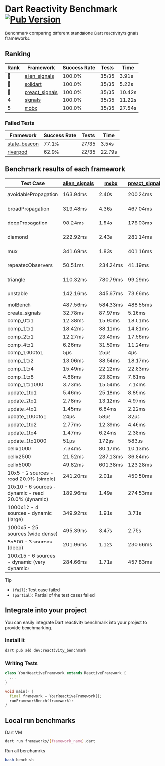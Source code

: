 # Dart Reactivity Benchmark [![Pub Version](https://img.shields.io/pub/v/reactivity_benchmark)](https://pub.dev/packages/reactivity_benchmark)

Benchmark comparing different standalone Dart reactivity/signals frameworks.

## Ranking

<!-- ranking start -->
| Rank | Framework | Success Rate | Tests | Time |
|------|-----------|--------------|-------|------|
| 🥇 | [alien_signals](https://github.com/medz/alien-signals-dart) | 100.0% | 35/35 | 3.91s |
| 🥈 | [solidart](https://github.com/nank1ro/solidart) | 100.0% | 35/35 | 5.22s |
| 🥉 | [preact_signals](https://pub.dev/packages/preact_signals) | 100.0% | 35/35 | 10.42s |
| 4 | [signals](https://github.com/rodydavis/signals.dart) | 100.0% | 35/35 | 11.22s |
| 5 | [mobx](https://github.com/mobxjs/mobx.dart) | 100.0% | 35/35 | 27.54s |

<!-- ranking end -->

### **Failed Tests**

<!-- fail start -->
| Framework | Success Rate | Tests | Time |
|-----------|--------------|-------|------|
| [state_beacon](https://github.com/jinyus/dart_beacon) | 77.1% | 27/35 | 3.54s |
| [riverpod](https://github.com/rrousselGit/riverpod) | 62.9% | 22/35 | 22.79s |

<!-- fail end -->

## Benchmark results of each framework

<!-- test-case start -->
| Test Case | [alien_signals](https://github.com/medz/alien-signals-dart) | [mobx](https://github.com/mobxjs/mobx.dart) | [preact_signals](https://pub.dev/packages/preact_signals) | [riverpod](https://github.com/rrousselGit/riverpod) | [signals](https://github.com/rodydavis/signals.dart) | [solidart](https://github.com/nank1ro/solidart) | [state_beacon](https://github.com/jinyus/dart_beacon) |
|---|---|---|---|---|---|---|---|
| avoidablePropagation | 163.94ms | 2.40s | 200.24ms | 1.41s | 213.10ms | 254.83ms | 157.22ms (fail) |
| broadPropagation | 319.48ms | 4.36s | 467.04ms | 80.51ms (fail) | 469.30ms | 458.18ms | 6.63ms (fail) |
| deepPropagation | 98.24ms | 1.54s | 178.93ms | 1.94s (fail) | 177.07ms | 141.50ms | 142.64ms (fail) |
| diamond | 222.92ms | 2.43s | 281.14ms | 2.57s (fail) | 285.01ms | 313.43ms | 182.25ms (fail) |
| mux | 341.69ms | 1.83s | 401.16ms | 562.68ms (fail) | 408.41ms | 404.75ms | 195.04ms (fail) |
| repeatedObservers | 50.51ms | 234.24ms | 41.19ms | 386.70ms (fail) | 46.84ms | 91.31ms | 52.74ms (fail) |
| triangle | 110.32ms | 780.79ms | 99.29ms | 951.10ms (fail) | 100.98ms | 98.73ms | 83.44ms (fail) |
| unstable | 142.16ms | 345.67ms | 73.96ms | 620.33ms (fail) | 77.22ms | 168.66ms | 358.46ms (fail) |
| molBench | 487.56ms | 584.33ms | 488.55ms | 11.34ms | 485.56ms | 499.51ms | 1.02ms |
| create_signals | 32.78ms | 87.97ms | 5.16ms | 23.74ms | 25.45ms | 51.68ms | 71.10ms |
| comp_0to1 | 12.38ms | 15.90ms | 18.01ms | 13.69ms | 11.93ms | 24.55ms | 64.33ms |
| comp_1to1 | 18.42ms | 38.11ms | 14.81ms | 28.46ms | 28.57ms | 43.83ms | 63.78ms |
| comp_2to1 | 12.27ms | 23.49ms | 17.56ms | 25.34ms | 16.99ms | 20.77ms | 45.85ms |
| comp_4to1 | 6.26ms | 31.59ms | 11.24ms | 6.82ms | 6.87ms | 4.33ms | 19.07ms |
| comp_1000to1 | 5μs | 25μs | 4μs | 4μs | 9μs | 19μs | 44μs |
| comp_1to2 | 13.06ms | 38.54ms | 18.17ms | 11.26ms | 15.47ms | 38.32ms | 49.25ms |
| comp_1to4 | 15.49ms | 22.22ms | 22.83ms | 23.65ms | 7.11ms | 21.35ms | 51.56ms |
| comp_1to8 | 4.88ms | 23.80ms | 7.61ms | 5.27ms | 6.68ms | 19.03ms | 47.39ms |
| comp_1to1000 | 3.73ms | 15.54ms | 7.14ms | 4.38ms | 4.39ms | 14.51ms | 41.31ms |
| update_1to1 | 5.46ms | 25.18ms | 8.89ms | 80.77ms | 10.15ms | 17.06ms | 6.05ms |
| update_2to1 | 2.78ms | 13.12ms | 4.97ms | 41.07ms | 4.50ms | 8.54ms | 3.14ms |
| update_4to1 | 1.45ms | 6.84ms | 2.22ms | 19.73ms | 2.54ms | 4.22ms | 1.59ms |
| update_1000to1 | 24μs | 58μs | 32μs | 172μs | 25μs | 42μs | 15μs |
| update_1to2 | 2.77ms | 12.39ms | 4.46ms | 43.40ms | 4.52ms | 8.63ms | 3.12ms |
| update_1to4 | 1.47ms | 6.24ms | 2.38ms | 19.74ms | 2.56ms | 4.20ms | 1.56ms |
| update_1to1000 | 51μs | 172μs | 583μs | 124μs | 42μs | 145μs | 414μs |
| cellx1000 | 7.34ms | 80.17ms | 10.13ms | N/A | 9.97ms | 10.13ms | 5.34ms |
| cellx2500 | 21.52ms | 287.13ms | 36.84ms | N/A | 34.45ms | 34.40ms | 26.54ms |
| cellx5000 | 49.82ms | 601.38ms | 123.28ms | N/A | 72.47ms | 123.26ms | 92.26ms |
| 10x5 - 2 sources - read 20.0% (simple) | 241.20ms | 2.01s | 450.50ms | 2.21s | 513.22ms | 327.52ms | 241.44ms |
| 10x10 - 6 sources - dynamic - read 20.0% (dynamic) | 189.96ms | 1.49s | 274.53ms | 1.50s (partial) | 286.33ms | 221.30ms | 198.73ms |
| 1000x12 - 4 sources - dynamic (large) | 349.92ms | 1.91s | 3.71s | 2.55s (partial) | 3.75s | 439.28ms | 352.74ms |
| 1000x5 - 25 sources (wide dense) | 495.39ms | 3.47s | 2.75s | 4.30s | 3.43s | 791.21ms | 510.29ms |
| 5x500 - 3 sources (deep) | 201.96ms | 1.12s | 230.66ms | 1.54s | 224.49ms | 225.25ms | 207.41ms |
| 100x15 - 6 sources - dynamic (very dynamic) | 284.66ms | 1.71s | 457.83ms | 1.81s (partial) | 484.33ms | 334.75ms | 260.50ms |

<!-- test-case end -->

> [!TIP]
> - `(fail)`: Test case failed
> - `(partial)`: Partial of the test cases failed

## Integrate into your project

You can easily integrate Dart reactivity benchmark into your project to provide benchmarking.

### Install it

```bash
dart pub add dev:reactivity_benchmark
```

### Writing Tests

```dart
class YourReactiveFramework extends ReactiveFramework {
  ...
}

void main() {
  final framework = YourReactiveFramework();
  runFrameworkBench(framework);
}
```

## Local run benchmarks

Dart VM
```bash
dart run frameworks/[framework_name].dart
```

Run all benchamrks
```bash
bash bench.sh
```
